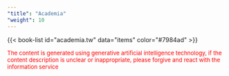 ```yaml
---
"title": "Academia"
"weight": 10
---
```


{{< book-list id="academia.tw" data="items" color="#7984ad" >}}
<p>
   <font color="red" size="2pt">The content is generated using generative artificial intelligence technology, if the content description is unclear or inappropriate, please forgive and react with the information service</font>
</p>
